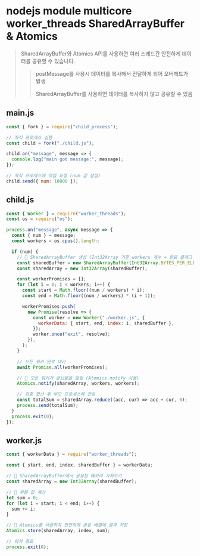 # nodejs module multicore worker_threads SharedArrayBuffer & Atomics

> SharedArrayBuffer와 Atomics API를 사용하면 여러 스레드간 안전하게 데이터를 공유할 수 있습니다.
>
> > postMessage를 사용시 데이터를 복사해서 전달하게 되어 오버헤드가 발생
> >
> > SharedArrayBuffer를 사용하면 데이터를 복사하지 않고 공유할 수 있음

## main.js

```js
const { fork } = require("child_process");

// 자식 프로세스 실행
const child = fork("./child.js");

child.on("message", message => {
  console.log("main got message:", message);
});

// 자식 프로세스에 작업 요청 (num 값 설정)
child.send({ num: 10000 });
```

## child.js

```js
const { Worker } = require("worker_threads");
const os = require("os");

process.on("message", async message => {
  const { num } = message;
  const workers = os.cpus().length;

  if (num) {
    // 🚀 SharedArrayBuffer 생성 (Int32Array 기준 workers 개수 + 완료 플래그 추가)
    const sharedBuffer = new SharedArrayBuffer(Int32Array.BYTES_PER_ELEMENT * (workers + 1));
    const sharedArray = new Int32Array(sharedBuffer);

    const workerPromises = [];
    for (let i = 0; i < workers; i++) {
      const start = Math.floor((num / workers) * i);
      const end = Math.floor((num / workers) * (i + 1));

      workerPromises.push(
        new Promise(resolve => {
          const worker = new Worker("./worker.js", {
            workerData: { start, end, index: i, sharedBuffer },
          });
          worker.once("exit", resolve);
        }),
      );
    }

    // 모든 워커 완료 대기
    await Promise.all(workerPromises);

    // 🚀 모든 워커가 끝났음을 알림 (Atomics.notify 사용)
    Atomics.notify(sharedArray, workers, workers);

    // 최종 합산 후 부모 프로세스에 전송
    const totalSum = sharedArray.reduce((acc, cur) => acc + cur, 0);
    process.send(totalSum);
  }
  process.exit(0);
});
```

## worker.js

```js
const { workerData } = require("worker_threads");

const { start, end, index, sharedBuffer } = workerData;

// 🚀 SharedArrayBuffer에서 공유된 메모리 가져오기
const sharedArray = new Int32Array(sharedBuffer);

// 🚀 부분 합 계산
let sum = 0;
for (let i = start; i < end; i++) {
  sum += i;
}

// 🚀 Atomics를 사용하여 안전하게 공유 배열에 결과 저장
Atomics.store(sharedArray, index, sum);

// 워커 종료
process.exit(0);
```
